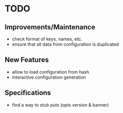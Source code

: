 # TODO

## Improvements/Maintenance

* check format of keys, names, etc.
* ensure that all data from configuration is duplicated

## New Features

* allow to load configuration from hash
* interactive configuration generation

## Specifications

* find a way to stub puts (opts version & banner)
